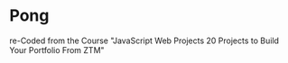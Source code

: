 # Pong
re-Coded from the Course "JavaScript Web Projects 20 Projects to Build Your Portfolio From ZTM"

